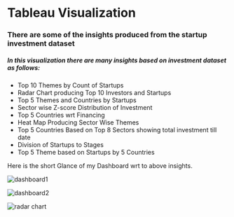 # Tableau Visualization 
### There are some of the insights produced from the startup investment dataset
##### In this visualization there are many insights based on investment dataset as follows:
- Top 10 Themes by Count of Startups
- Radar Chart producing Top 10 Investors and Startups
- Top 5 Themes and Countries by Startups 
- Sector wise Z-score Distribution of Investment
- Top 5 Countries wrt Financing
- Heat Map Producing Sector Wise Themes
- Top 5 Countries Based on Top 8 Sectors showing total investment till date
- Division of Startups to Stages
- Top 5 Theme based on Startups by 5 Countries

Here is the short Glance of my Dashboard wrt to above insights.


![dashboard1](https://user-images.githubusercontent.com/54077740/115991953-b30e8100-a5e8-11eb-9e7d-c0ea2b4a8f5a.png)



![dashboard2](https://user-images.githubusercontent.com/54077740/115991806-e3095480-a5e7-11eb-9d3e-b2b2f72d3422.png)



![radar chart](https://user-images.githubusercontent.com/54077740/115991810-e997cc00-a5e7-11eb-9bb2-980326a55ed1.png)
